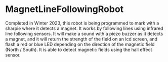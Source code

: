 # MagnetLineFollowingRobot
Completed in Winter 2023, this robot is being programmed to mark with a sharpie where it detects a magnet. It works by following lines using infrared line following sensors. It will make a sound with a piezo buzzer as it detects a magnet, and it will return the strength of the field on an lcd screen, and flash a red or blue LED depending on the direction of the magnetic field (North / South). It is able to detect magnetic fields using the hall effect sensor.
